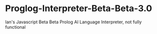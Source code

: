 # Proglog-Interpreter-Beta-Beta-3.0
Ian's Javascript Beta Beta Prolog AI Language Interpreter, not fully functional

